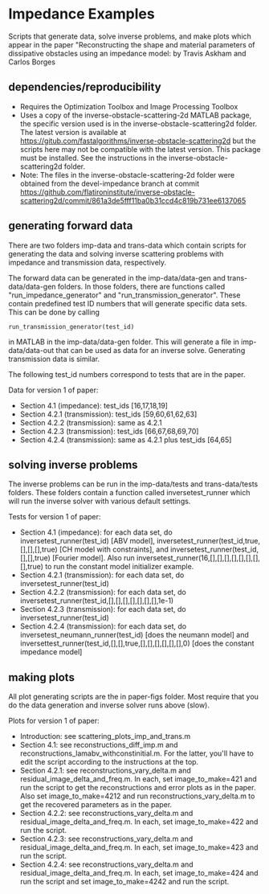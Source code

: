 # Impedance Examples

Scripts that generate data, solve inverse problems, and make plots
which appear in the paper "Reconstructing the shape and material
parameters of dissipative obstacles using an
impedance model: by Travis Askham and Carlos Borges 

## dependencies/reproducibility

- Requires the Optimization Toolbox and Image Processing Toolbox
- Uses a copy of the inverse-obstacle-scattering-2d MATLAB package, the
specific version used is in the inverse-obstacle-scattering2d folder.
The latest version is available at
https://gitub.com/fastalgorithms/inverse-obstacle-scattering2d but the
scripts here may not be compatible with the latest version.
This package must be installed. See the instructions in the
inverse-obstacle-scattering2d folder. 
- Note: The files in the inverse-obstacle-scattering-2d folder were obtained
from the devel-impedance branch at commit
https://github.com/flatironinstitute/inverse-obstacle-scattering2d/commit/861a3de5fff11ba0b31ccd4c819b731ee6137065 

## generating forward data

There are two folders imp-data and trans-data which contain scripts
for generating the data and solving inverse scattering problems with
impedance and transmission data, respectively.

The forward data can be generated in the imp-data/data-gen and
trans-data/data-gen folders. In those folders, there are functions
called "run_impedance_generator" and "run_transmission_generator".
These contain predefined test ID numbers that will generate
specific data sets. This can be done by calling

```
run_transmission_generator(test_id)
```
in MATLAB in the imp-data/data-gen folder. This will generate a
file in imp-data/data-out that can be used as data for an inverse
solve. Generating transmission data is similar.

The following test_id numbers correspond to tests that are
in the paper.

Data for version 1 of paper:
- Section 4.1 (impedance): test_ids [16,17,18,19]
- Section 4.2.1 (transmission): test_ids [59,60,61,62,63]
- Section 4.2.2 (transmission): same as 4.2.1
- Section 4.2.3 (transmission): test_ids [66,67,68,69,70]
- Section 4.2.4 (transmission): same as 4.2.1 plus test_ids [64,65]

## solving inverse problems

The inverse problems can be run in the imp-data/tests and trans-data/tests
folders. These folders contain a function called inversetest_runner
which will run the inverse solver with various default settings.

Tests for version 1 of paper:
- Section 4.1 (impedance): for each data set, do
inversetest_runner(test_id) [ABV model],
inversetest_runner(test_id,true,[],[],[],true) [CH model with constraints],
and inversetest_runner(test_id,[],[],true) [Fourier model].
Also run inversetest_runner(16,[],[],[],[],[],[],[],[],true) to
run the constant model initializer example.
- Section 4.2.1 (transmission): for each data set, do
inversetest_runner(test_id)
- Section 4.2.2 (transmission): for each data set, do
inversetest_runner(test_id,[],[],[],[],[],[],[],1e-1)
- Section 4.2.3 (transmission): for each data set, do
inversetest_runner(test_id)
- Section 4.2.4 (transmission): for each data set, do
inversetest_neumann_runner(test_id) [does the neumann model] and
inversettest_runner(test_id,[],[],true,[],[],[],[],[],[],0)
[does the constant impedance model]

## making plots

All plot generating scripts are the in paper-figs folder. Most
require that you do the data generation and inverse solver runs
above (slow).

Plots for version 1 of paper:
- Introduction: see scattering_plots_imp_and_trans.m
- Section 4.1: see reconstructions_diff_imp.m and
reconstructions_lamabv_withconstinitial.m. For the latter,
you'll have to edit the script according to the instructions
at the top.
- Section 4.2.1: see reconstructions_vary_delta.m and
residual_image_delta_and_freq.m. In each, set image_to_make=421
and run the script to get the reconstructions and error plots
as in the paper.
Also set image_to_make=4212 and run reconstructions_vary_delta.m
to get the recovered parameters as in the paper.
- Section 4.2.2: see reconstructions_vary_delta.m and
residual_image_delta_and_freq.m. In each, set image_to_make=422
and run the script. 
- Section 4.2.3: see reconstructions_vary_delta.m and
residual_image_delta_and_freq.m. In each, set image_to_make=423
and run the script.
- Section 4.2.4: see reconstructions_vary_delta.m and
residual_image_delta_and_freq.m. In each, set image_to_make=424
and run the script and set image_to_make=4242 and run the script. 